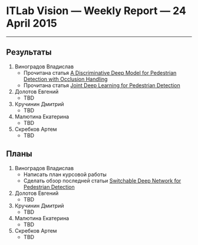 # ITLab Vision — Weekly Report — 24 April 2015

----------------

## Результаты

  1. Виноградов Владислав
     - Прочитана статья [A Discriminative Deep Model for Pedestrian Detection with Occlusion Handling](http://mmlab.ie.cuhk.edu.hk/archive/2012/ouyangWcvpr12.pdf)
     - Прочитана статья [Joint Deep Learning for Pedestrian Detection](http://www.ee.cuhk.edu.hk/~xgwang/papers/ouyangWiccv13.pdf)
  1. Долотов Евгений
     - TBD
  1. Кручинин Дмитрий
     - TBD
  1. Малютина Екатерина
     - TBD
  1. Скребков Артем
     - TBD

## Планы

  1. Виноградов Владислав
     - Написать план курсовой работы
     - Сделать обзор последней статьи [Switchable Deep Network for Pedestrian Detection](http://mmlab.ie.cuhk.edu.hk/projects/luoTWTcvpr2014SDN/luoTWTcvpr14.pdf)
  1. Долотов Евгений
     - TBD
  1. Кручинин Дмитрий
     - TBD
  1. Малютина Екатерина
     - TBD
  1. Скребков Артем
     - TBD